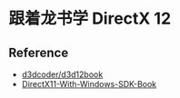 # 跟着龙书学 DirectX 12

## Reference

* [d3dcoder/d3d12book](https://github.com/d3dcoder/d3d12book)  
* [DirectX11-With-Windows-SDK-Book](https://mkxjun.github.io/DirectX11-With-Windows-SDK-Book/)
